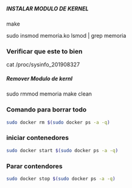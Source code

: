 


##### INSTALAR MODULO DE KERNEL


make


sudo insmod memoria.ko
lsmod | grep memoria

### Verificar que este to bien
cat /proc/sysinfo_201908327


##### Remover Modulo de kernl

sudo rmmod memoria
make clean




### Comando para borrar todo

```bash
sudo docker rm $(sudo docker ps -a -q)
```

### iniciar contenedores

```bash
sudo docker start $(sudo docker ps -a -q)
```

### Parar contendores

```bash
sudo docker stop $(sudo docker ps -a -q)
```